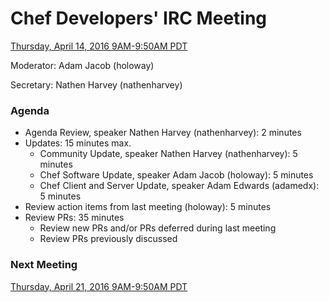 # Chef Developers' IRC Meeting

[Thursday, April 14, 2016 9AM-9:50AM PDT](http://everytimezone.com/#2016-4-14,240,cn3)

Moderator:  Adam Jacob (holoway)

Secretary:  Nathen Harvey (nathenharvey)

### Agenda
* Agenda Review, speaker Nathen Harvey (nathenharvey): 2 minutes
* Updates: 15 minutes max.
  * Community Update, speaker Nathen Harvey (nathenharvey): 5 minutes
  * Chef Software Update, speaker Adam Jacob (holoway): 5 minutes
  * Chef Client and Server Update, speaker Adam Edwards (adamedx): 5 minutes
* Review action items from last meeting (holoway): 5 minutes
* Review PRs:  35 minutes
  * Review new PRs and/or PRs deferred during last meeting
  * Review PRs previously discussed

### Next Meeting

[Thursday, April 21, 2016 9AM-9:50AM PDT](http://everytimezone.com/#2016-4-21,240,cn3)
